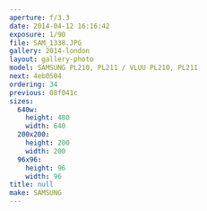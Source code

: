 ```yaml
---
aperture: f/3.3
date: 2014-04-12 16:16:42
exposure: 1/90
file: SAM_1338.JPG
gallery: 2014-london
layout: gallery-photo
model: SAMSUNG PL210, PL211 / VLUU PL210, PL211
next: 4eb0504
ordering: 34
previous: 08f041c
sizes:
  640w:
    height: 480
    width: 640
  200x200:
    height: 200
    width: 200
  96x96:
    height: 96
    width: 96
title: null
make: SAMSUNG
---
```

